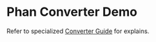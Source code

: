 <!-- markdownlint-disable MD013 -->
# Phan Converter Demo

Refer to specialized [Converter Guide](../../docs/converter/phan.md) for explains.
